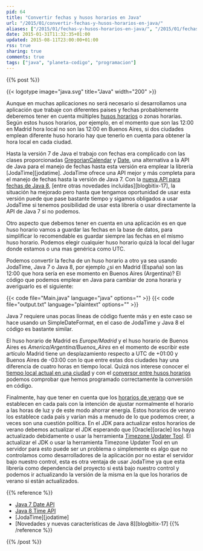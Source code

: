 ```yaml
---
pid: 64
title: "Convertir fechas y husos horarios en Java"
url: "/2015/01/convertir-fechas-y-husos-horarios-en-java/"
aliases: ["/2015/01/fechas-y-husos-horarios-en-java/", "/2015/01/fechas-y-usos-horarios-en-java/"]
date: 2015-01-31T11:32:35+01:00
updated: 2015-08-11T23:00:00+01:00
rss: true
sharing: true
comments: true
tags: ["java", "planeta-codigo", "programacion"]
---
```


{{% post %}}

{{< logotype image="java.svg" title="Java" width="200" >}}

Aunque en muchas aplicaciones no será necesario si desarrollamos una aplicación que trabaje con diferentes paises y fechas probablemente deberemos tener en cuenta múltiples [husos horarios](https://es.wikipedia.org/wiki/Huso_horario) o zonas horarias. Según estos husos horarios, por ejemplo, en el momento que son las 12:00 en Madrid hora local no son las 12:00 en Buenos Aires, si dos ciudades emplean diferente huso horario hay que tenerlo en cuenta para obtener la hora local en cada ciudad.

Hasta la versión 7 de Java el trabajo con fechas era complicado con las clases proporcionadas [GregorianCalendar](https://docs.oracle.com/javase/7/docs/api/java/util/GregorianCalendar.html) y [Date](https://docs.oracle.com/javase/7/docs/api/java/sql/Date.html), una alternativa a la API de Java para el manejo de fechas hasta esta versión era emplear la librería [JodaTime][jodatime]. JodaTime ofrece una API mejor y más completa para el manejo de fechas hasta la versión de Java 7. Con la [nueva API para fechas de Java 8](https://docs.oracle.com/javase/8/docs/api/java/time/package-summary.html), [entre otras novedades incluídas][blogbitix-17], la situación ha mejorado pero hasta que tengamos oportunidad de usar esta versión puede que pase bastante tiempo y sigamos obligados a usar JodaTime si tenemos posibilidad de usar esta librería o usar directamente la API de Java 7 si no podemos.

Otro aspecto que debemos tener en cuenta en una aplicación es en que huso horario vamos a guardar las fechas en la base de datos, para simplificar lo recomendable es guardar siempre las fechas en el mismo huso horario. Podemos elegir cualquier huso horario quizá la local del lugar donde estamos o una mas genérica como UTC.

Podemos convertir la fecha de un huso horario a otro ya sea usando JodaTime, Java 7 o Java 8, por ejemplo ¿si en Madrid (España) son las 12:00 que hora sería en ese momento en Buenos Aires (Argentina)? El código que podemos emplear en Java para cambiar de zona horaria y averiguarlo es el siguiente:

{{< code file="Main.java" language="java" options="" >}}
{{< code file="output.txt" language="plaintext" options="" >}}

Java 7 requiere unas pocas líneas de código fuente más y en este caso se hace usando un SimpleDateFormat, en el caso de JodaTime y Java 8 el código es bastante similar.

El huso horario de Madrid es _Europe/Madrid_ y el huso horario de Buenos Aires es _America/Argentina/Buenos_Aires_ en el momento de escribir este artículo Madrid tiene un desplazamiento respecto a UTC de +01:00 y Buenos Aires de -03:00 con lo que entre estas dos ciudades hay una diferencia de cuatro horas en tiempo local. Quizá nos interese conocer el [tiempo local actual en una ciudad](http://www.timeanddate.com/worldclock/) y con el [conversor entre husos horarios](http://www.timeanddate.com/worldclock/converter.html) podemos comprobar que hemos programado correctamente la conversión en código.

Finalmente, hay que tener en cuenta que los [horarios de verano](https://es.wikipedia.org/wiki/Horario_de_verano) que se establecen en cada país con la intención de ajustar normalmente el horario a las horas de luz y de este modo ahorrar energía. Estos horarios de verano los establece cada país y varían más a menudo de lo que podemos creer, a veces son una cuestión política. En el JDK para actualizar estos horarios de verano debemos actualizar el JDK esperando que [Oracle][oracle] los haya actualizado debidamente o usar la herramienta [Timezone Updater Tool](https://www.oracle.com/us/technologies/java/tzupdater-readme-136440.html). El actualizar el JDK o usar la herramienta Timezone Updater Tool en un servidor para esto puede ser un problema o simplemente es algo que no controlamos como desarrolladores de la aplicación por no estar el servidor bajo nuestro control, esta es otra ventaja de usar JodaTime ya que esta librería como dependencia del proyecto si está bajo nuestro control y podemos ir actualizando la versión de la misma en la que los horarios de verano si están actualizados.

{{% reference %}}

* [Java 7 Date API](https://docs.oracle.com/javase/7/docs/api/java/util/Date.html)
* [Java 8 Time API](https://docs.oracle.com/javase/8/docs/api/java/time/package-summary.html)
* [JodaTime][jodatime]
* [Novedades y nuevas características de Java 8][blogbitix-17]
{{% /reference %}}

{{% /post %}}
